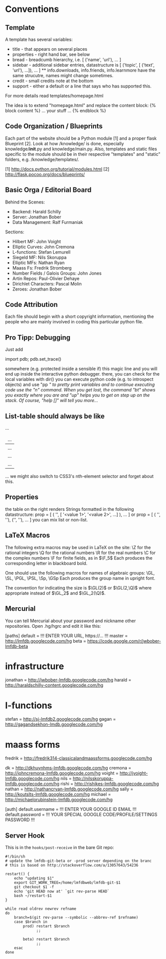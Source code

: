 Conventions
===========

Template
--------

A template has several variables:
 * title - that appears on several places
 * properties - right hand bar, see below
 * bread - breadcumb hierarchy, i.e. [ ('name', 'url'), ... ]
 * sidebar - additional sidebar entries, datastructure is
   [ ('topic', [ ('text', 'url'), ...]), ... ]
   ** info.downloads, info.friends, info.learnmore have the same strucutre,
      names might change sometimes.
 * credit - small credits note at the bottom
 * support - either a default or a line that says who has supported this. 

For more details read templates/homepage.html


The idea is to extend "homepage.html" and replace the content block:
{% block content %}
   ... your stuff ...
{% endblock %}


Code Organization / Blueprints
------------------------------

Each part of the website should be a Python module [1] and a
proper flask Blueprint [2]. Look at how /knowledge/ is done,
especially knowledge/__init__.py and knowledge/main.py. 
Also, templates and static files specific to the module
should be in their respective "templates" and "static"
folders, e.g. /knowledge/templates/. 

[1] http://docs.python.org/tutorial/modules.html
[2] http://flask.pocoo.org/docs/blueprints/

Basic Orga / Editorial Board
----------------------------

Behind the Scenes:
 * Backend: Harald Schilly
 * Server: Jonathan Bober
 * Data Management: Ralf Furmaniak

Sections:
 * Hilbert MF: John Voight
 * Elliptic Curves: John Cremona
 * L-functions: Stefan Lemurell
 * Siegeld MF: Nils Skoruppa
 * Elliptic MFs: Nathan Ryan
 * Maass Fs: Fredrik Stromberg
 * Number Fields / Galois Groups: John Jones
 * Artin Repos: Paul-Olivier Dehaye
 * Dirichlet Characters: Pascal Molin
 * Zeroes: Jonathan Bober

Code Attribution
----------------
Each file should begin with a short copyright information,
mentioning the people who are mainly involved in coding
this particular python file. 

Pro Tipp: Debugging
-------------------
Just add

  import pdb; pdb.set_trace()

somewhere (e.g. protected inside a sensible if) this magic
line and you will end up inside the interactive python
debugger. there, you can check for the local variables with dir()
you can execute python code (e.g. to introspect objects)
and use "pp <var name>" to pretty print variables and 
to continue executing code use the "n" command.
When you get lost, the command "bt" shows you exactly where you
are and "up" helps you to get on step up on the stack.
Of course, "help [<command>]" will tell you more...


List-table should always be like
--------------------------------

<table class="ntdata">
  <thead><tr><td>...</td></tr></thead>

  <tbody>
   <tr class="odd"> <td>...</td></tr>
   <tr class="even"><td>...</td></tr>
   <tr class="odd"> <td>...</td></tr>
   ...
  </tbody>
</table>

... we might also switch to CSS3's nth-element selector and forget about this.

Properties
----------
the table on the right renders Strings formatted in the following datastructure:
prop = [ ( '<description>', [ '<value 1>', '<value 2>', ...] ), ... ]
or
prop = [ ( '<description>', '<value>'), ('<description>', '<value>'), ... ]
you can mix list or non-list.

LaTeX Macros
------------

The following extra macros may be used in LaTeX on the site:
  \Z for the rational integers
  \Q for the rational numbers
  \R for the real numbers
  \C for the complex numbers
  \F for finite fields, as in $\F_5$
Each produces the corresponding letter in blackboard bold.

One should use the following macros for names of algebraic groups:
  \GL, \SL, \PGL, \PSL, \Sp, \GSp
Each produces the group name in upright font.

The convention for indicating the size is $\GL(2)$ or $\GL(2,\Q)$ where
appropriate instead of $\GL_2$ and $\GL_2(\Q)$.

Mercurial
---------

You can tell Mercurial about your password and nickname other repositories.
Open .hg/hgrc and edit it like this:

[paths]
default = !!! ENTER YOUR URL, https://... !!!
master  = http://lmfdb.googlecode.com/hg
beta = https://code.google.com/r/jwbober-lmfdb-beta

# infrastructure
jonathan = http://jwbober-lmfdb.googlecode.com/hg
harald = http://haraldschilly-content.googlecode.com/hg

# l-functions
stefan = http://sj-lmfdb2.googlecode.com/hg
gagan = http://gagandsekhon-lmdb.googlecode.com/hg

# maass forms
fredrik = http://fredrik314-classicalandmaassforms.googlecode.com/hg

dk = http://dkhuynhms-lmfdb.googlecode.com/hg
cremona = http://johncremona-lmfdb.googlecode.com/hg
voight = http://jvoight-lmfdb.googlecode.com/hg
nils = http://nilsskoruppa-lmfdb.googlecode.com/hg
rishi = http://rishikes-lmfdb.googlecode.com/hg
nathan = http://nathancryan-lmfdb.googlecode.com/hg
sally = http://koutslts-lmfdb.googlecode.com/hg
michael = http://michaelorubinstein-lmfdb.googlecode.com/hg

[auth]
default.username = !!! ENTER YOUR GOOGLE ID EMAIL !!!
default.password = !!! YOUR SPECIAL GOOGLE CODE/PROFILE/SETTINGS PASSWORD !!!

Server Hook
-----------
This is in the `hooks/post-receive` in the bare Git repo:

```
#!/bin/sh
# update the lmfdb-git-beta or -prod server depending on the branc
# this is based on http://stackoverflow.com/a/13057643/54236

restart() {
    echo "updating $1" 
    export GIT_WORK_TREE=/home/lmfdbweb/lmfdb-git-$1
    git checkout $1 -f
    echo 'git HEAD now at' `git rev-parse HEAD`
    bash ~/restart-$1
}

while read oldrev newrev refname
do
    branch=$(git rev-parse --symbolic --abbrev-ref $refname)
    case $branch in
        prod) restart $branch
              ;;

        beta) restart $branch
              ;;
    esac
done
```
